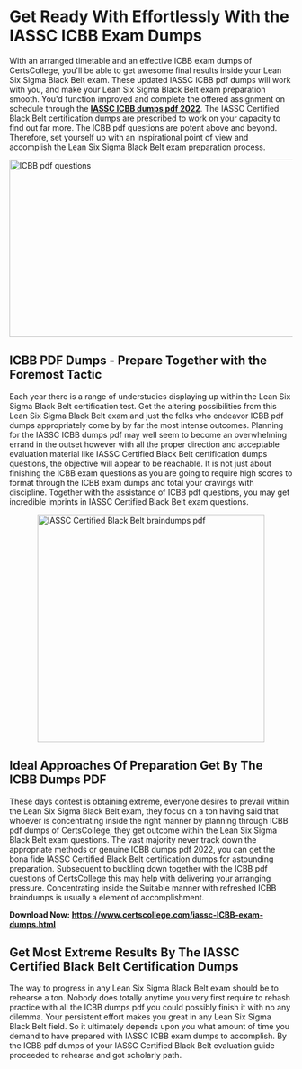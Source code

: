 <h1><strong>Get Ready With Effortlessly With the IASSC ICBB Exam Dumps&nbsp;</strong></h1>
<p><span style="font-weight: 400;">With an arranged timetable and an effective  ICBB exam dumps of CertsCollege, you'll be able to get awesome final results inside your Lean Six Sigma Black Belt exam. These updated IASSC ICBB pdf dumps will work with you, and make your Lean Six Sigma Black Belt exam preparation smooth. You'd function improved and complete the offered assignment on schedule through the <strong><a href="https://www.certscollege.com/iassc-ICBB-exam-dumps.html">IASSC ICBB dumps pdf 2022</a></strong>. The IASSC Certified Black Belt certification dumps are prescribed to work on your capacity to find out far more. The  ICBB pdf questions are potent above and beyond. Therefore, set yourself up with an inspirational point of view and accomplish the Lean Six Sigma Black Belt exam preparation process.&nbsp;</span></p>
<p><span style="font-weight: 400;"><img style="display: block; margin-left: auto; margin-right: auto;" src="https://i.ibb.co/CPDK3ps/Yellow-and-Blue-Initiative-Blog-Banner.png" alt="ICBB pdf questions" width="559" height="315" /></span></p>
<h2><strong>ICBB PDF Dumps - Prepare Together with the Foremost Tactic</strong></h2>
<p><span style="font-weight: 400;">Each year there is a range of understudies displaying up within the Lean Six Sigma Black Belt certification test. Get the altering possibilities from this Lean Six Sigma Black Belt exam and just the folks who endeavor ICBB pdf dumps appropriately come by by far the most intense outcomes. Planning for the IASSC ICBB dumps pdf may well seem to become an overwhelming errand in the outset however with all the proper direction and acceptable evaluation material like IASSC Certified Black Belt certification dumps questions, the objective will appear to be reachable. It is not just about finishing the ICBB exam questions as you are going to require high scores to format through the ICBB exam dumps and total your cravings with discipline. Together with the assistance of ICBB pdf questions, you may get incredible imprints in IASSC Certified Black Belt exam questions.</span></p>
<p><span style="font-weight: 400;"><a href="https://tinyurl.com/y7bjqj4a"><img style="display: block; margin-left: auto; margin-right: auto;" src="https://i.ibb.co/9tMrhdY/Teacher-Appreciation-Invitation.png" alt="IASSC Certified Black Belt braindumps pdf " width="404" height="404" /></a></span></p>
<h2><strong>Ideal Approaches Of Preparation Get By The ICBB Dumps PDF</strong></h2>
<p><span style="font-weight: 400;">These days contest is obtaining extreme, everyone desires to prevail within the Lean Six Sigma Black Belt exam, they focus on a ton having said that whoever is concentrating inside the right manner by planning through ICBB pdf dumps of CertsCollege, they get outcome within the Lean Six Sigma Black Belt exam questions. The vast majority never track down the appropriate methods or genuine ICBB dumps pdf 2022, you can get the bona fide IASSC Certified Black Belt certification dumps for astounding preparation. Subsequent to buckling down together with the  ICBB pdf questions of CertsCollege this may help with delivering your arranging pressure. Concentrating inside the Suitable manner with refreshed ICBB braindumps is usually a element of accomplishment.</span></p>
<p><span style="font-weight: 400;"><strong>Download Now: <a href="https://www.certscollege.com/iassc-ICBB-exam-dumps.html">https://www.certscollege.com/iassc-ICBB-exam-dumps.html</a></strong></span></p>
<h2><strong>Get Most Extreme Results By The IASSC Certified Black Belt Certification Dumps</strong></h2>
<p><span style="font-weight: 400;">The way to progress in any Lean Six Sigma Black Belt exam should be to rehearse a ton. Nobody does totally anytime you very first require to rehash practice with all the ICBB dumps pdf you could possibly finish it with no any dilemma. Your persistent effort makes you great in any Lean Six Sigma Black Belt field. So it ultimately depends upon you what amount of time you demand to have prepared with IASSC ICBB exam dumps to accomplish. By the ICBB pdf dumps of your IASSC Certified Black Belt evaluation guide proceeded to rehearse and got scholarly path.</span></p>
